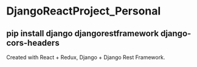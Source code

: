 # DjangoReactProject_Personal

## pip install django djangorestframework django-cors-headers

Created with React + Redux, Django + Django Rest Framework.
